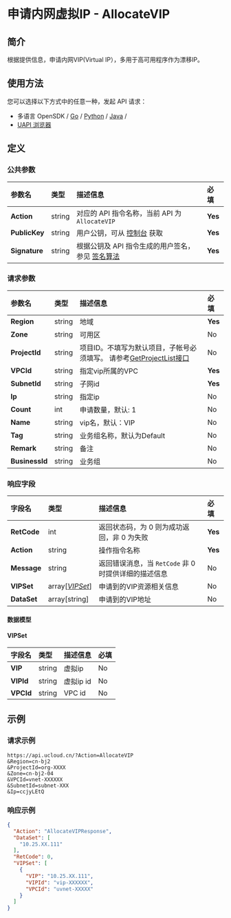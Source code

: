 # 申请内网虚拟IP - AllocateVIP

## 简介

根据提供信息，申请内网VIP(Virtual IP），多用于高可用程序作为漂移IP。






## 使用方法

您可以选择以下方式中的任意一种，发起 API 请求：
- 多语言 OpenSDK / [Go](https://github.com/ucloud/ucloud-sdk-go) / [Python](https://github.com/ucloud/ucloud-sdk-python3) / [Java](https://github.com/ucloud/ucloud-sdk-java) /
- [UAPI 浏览器](https://console.ucloud.cn/uapi/detail?id=AllocateVIP)


## 定义

### 公共参数

| 参数名 | 类型 | 描述信息 | 必填 |
|:---|:---|:---|:---|
| **Action**     | string  | 对应的 API 指令名称，当前 API 为 `AllocateVIP`                        | **Yes** |
| **PublicKey**  | string  | 用户公钥，可从 [控制台](https://console.ucloud.cn/uapi/apikey) 获取                                             | **Yes** |
| **Signature**  | string  | 根据公钥及 API 指令生成的用户签名，参见 [签名算法](api/summary/signature.md)  | **Yes** |

### 请求参数

| 参数名 | 类型 | 描述信息 | 必填 |
|:---|:---|:---|:---|
| **Region** | string | 地域 |**Yes**|
| **Zone** | string | 可用区 |No|
| **ProjectId** | string | 项目ID。不填写为默认项目，子帐号必须填写。 请参考[GetProjectList接口](api/summary/get_project_list) |No|
| **VPCId** | string | 指定vip所属的VPC |**Yes**|
| **SubnetId** | string | 子网id |**Yes**|
| **Ip** | string | 指定ip |No|
| **Count** | int | 申请数量，默认: 1 |No|
| **Name** | string | vip名，默认：VIP |No|
| **Tag** | string | 业务组名称，默认为Default |No|
| **Remark** | string | 备注 |No|
| **BusinessId** | string | 业务组 |No|

### 响应字段

| 字段名 | 类型 | 描述信息 | 必填 |
|:---|:---|:---|:---|
| **RetCode** | int | 返回状态码，为 0 则为成功返回，非 0 为失败 |**Yes**|
| **Action** | string | 操作指令名称 |**Yes**|
| **Message** | string | 返回错误消息，当 `RetCode` 非 0 时提供详细的描述信息 |No|
| **VIPSet** | array[[*VIPSet*](#VIPSet)] | 申请到的VIP资源相关信息 |No|
| **DataSet** | array[string] | 申请到的VIP地址 |No|

#### 数据模型


#### VIPSet

| 字段名 | 类型 | 描述信息 | 必填 |
|:---|:---|:---|:---|
| **VIP** | string | 虚拟ip |No|
| **VIPId** | string | 虚拟ip id |No|
| **VPCId** | string | VPC id |No|

## 示例

### 请求示例
    
```
https://api.ucloud.cn/?Action=AllocateVIP
&Region=cn-bj2
&ProjectId=org-XXXX
&Zone=cn-bj2-04
&VPCId=vnet-XXXXXX
&SubnetId=subnet-XXX
&Ip=ccjyLEtQ
```

### 响应示例
    
```json
{
  "Action": "AllocateVIPResponse",
  "DataSet": [
    "10.25.XX.111"
  ],
  "RetCode": 0,
  "VIPSet": [
    {
      "VIP": "10.25.XX.111",
      "VIPId": "vip-XXXXXX",
      "VPCId": "uvnet-XXXXX"
    }
  ]
}
```





